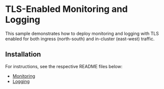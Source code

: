 # TLS-Enabled Monitoring and Logging

This sample demonstrates how to deploy monitoring and logging with
TLS enabled for both ingress (north-south) and in-cluster (east-west)
traffic.

## Installation

For instructions, see the respective README files below:

* [Monitoring](monitoring.md)
* [Logging](logging.md)
